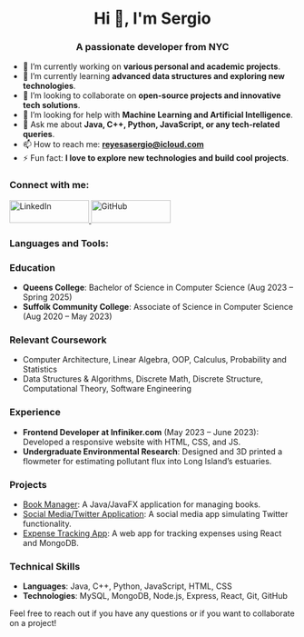 ### <h1 align="center">Hi 👋, I'm Sergio</h1>
<h3 align="center">A passionate developer from NYC</h3>

- 🔭 I’m currently working on **various personal and academic projects**.
- 🌱 I’m currently learning **advanced data structures and exploring new technologies**.
- 👯 I’m looking to collaborate on **open-source projects and innovative tech solutions**.
- 🤝 I’m looking for help with **Machine Learning and Artificial Intelligence**.
- 💬 Ask me about **Java, C++, Python, JavaScript, or any tech-related queries**.
- 📫 How to reach me: **reyesasergio@icloud.com**
- ⚡ Fun fact: **I love to explore new technologies and build cool projects**.

### Connect with me:
<a href="https://linkedin/in/sergioareyes">
  <img src="https://img.shields.io/badge/-LinkedIn-blue?style=flat-square&logo=linkedin&logoColor=white" alt="LinkedIn" width="140" height="40"/>
</a>
<a href="https://github.com/sreyes25">
  <img src="https://img.shields.io/github/followers/sreyes25?label=follow&style=social" alt="GitHub" width="140" height="40"/>
</a>


### Languages and Tools:
<p align="left">
  <!-- Icons for each tool and language -->
</p>

### Education
- **Queens College**: Bachelor of Science in Computer Science (Aug 2023 – Spring 2025)
- **Suffolk Community College**: Associate of Science in Computer Science (Aug 2020 – May 2023)

### Relevant Coursework
- Computer Architecture, Linear Algebra, OOP, Calculus, Probability and Statistics
- Data Structures & Algorithms, Discrete Math, Discrete Structure, Computational Theory, Software Engineering

### Experience
- **Frontend Developer at Infiniker.com** (May 2023 – June 2023): Developed a responsive website with HTML, CSS, and JS.
- **Undergraduate Environmental Research**: Designed and 3D printed a flowmeter for estimating pollutant flux into Long Island’s estuaries.

### Projects
- [Book Manager](https://github.com/sreyes25/BookManager): A Java/JavaFX application for managing books.
- [Social Media/Twitter Application](https://github.com/sreyes25/JavaFXTwitter-App): A social media app simulating Twitter functionality.
- [Expense Tracking App](https://github.com/sreyes25/Expense-Tracking-App): A web app for tracking expenses using React and MongoDB.

### Technical Skills
- **Languages**: Java, C++, Python, JavaScript, HTML, CSS
- **Technologies**: MySQL, MongoDB, Node.js, Express, React, Git, GitHub

Feel free to reach out if you have any questions or if you want to collaborate on a project!
